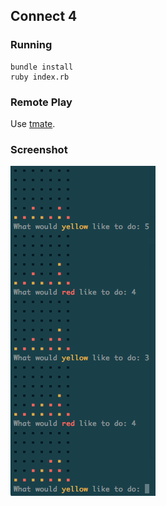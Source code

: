## Connect 4

### Running

~~~
bundle install
ruby index.rb
~~~

### Remote Play

Use [tmate](https://github.com/nviennot/tmate).

### Screenshot
![Screenshot](screenshot.png)
